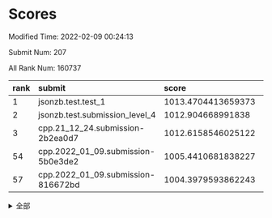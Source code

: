 # Scores

Modified Time: 2022-02-09 00:24:13

Submit Num: 207

All Rank Num: 160737

| rank |               submit               |       score        |       sigma        | pk_num |
| :--- | :--------------------------------- | :----------------- | :----------------- | :----- |
| 1    | jsonzb.test.test_1                 | 1013.4704413659373 | 0.8492395947612787 | 3111   |
| 2    | jsonzb.test.submission_level_4     | 1012.904668991838  | 0.8101959650853241 | 3109   |
| 3    | cpp.21_12_24.submission-2b2ea0d7   | 1012.6158546025122 | 0.8160431774532869 | 3104   |
| 54   | cpp.2022_01_09.submission-5b0e3de2 | 1005.4410681838227 | 0.724129110128397  | 3105   |
| 57   | cpp.2022_01_09.submission-816672bd | 1004.3979593862243 | 0.7303801943395526 | 3108   |


<details>
<summary>全部</summary>

| rank |                 submit                 |       score        |       sigma        | pk_num |
| :--- | :------------------------------------- | :----------------- | :----------------- | :----- |
| 1    | jsonzb.test.test_1                     | 1013.4704413659373 | 0.8492395947612787 | 3111   |
| 2    | jsonzb.test.submission_level_4         | 1012.904668991838  | 0.8101959650853241 | 3109   |
| 3    | cpp.21_12_24.submission-2b2ea0d7       | 1012.6158546025122 | 0.8160431774532869 | 3104   |
| 4    | gobigger.level_3.submission_level_3_18 | 1011.8758503323141 | 0.7790359567014448 | 3106   |
| 5    | gobigger.level_3.submission_level_3_43 | 1011.315723817767  | 0.7818517072390316 | 3105   |
| 6    | gobigger.level_3.submission_level_3_5  | 1011.1399078910306 | 0.7649638122449108 | 3111   |
| 7    | gobigger.level_3.submission_level_3_11 | 1011.1378255200766 | 0.7818232934674456 | 3109   |
| 8    | gobigger.level_3.submission_level_3_44 | 1011.0680585430018 | 0.7672508273944714 | 3110   |
| 9    | gobigger.level_3.submission_level_3_30 | 1010.94912149935   | 0.7637959427439072 | 3111   |
| 10   | gobigger.level_3.submission_level_3_13 | 1010.9042587158783 | 0.7803149368556549 | 3109   |
| 11   | gobigger.level_3.submission_level_3_6  | 1010.7807679681619 | 0.7996808698020605 | 3108   |
| 12   | gobigger.level_3.submission_level_3_48 | 1010.7804539596277 | 0.771324363103782  | 3108   |
| 13   | gobigger.level_3.submission_level_3_25 | 1010.7399267055388 | 0.7635905152273221 | 3106   |
| 14   | gobigger.level_3.submission_level_3_16 | 1010.7288464418228 | 0.7373662868525611 | 3105   |
| 15   | gobigger.level_3.submission_level_3_19 | 1010.7226932309815 | 0.7646111053211369 | 3106   |
| 16   | gobigger.level_3.submission_level_3_38 | 1010.519254310147  | 0.782777021507331  | 3107   |
| 17   | gobigger.level_3.submission_level_3_15 | 1010.4621355117687 | 0.7693707455360933 | 3106   |
| 18   | gobigger.level_3.submission_level_3_22 | 1010.4274513651259 | 0.7839781554106338 | 3104   |
| 19   | gobigger.level_3.submission_level_3_40 | 1010.3769976329868 | 0.7432156563730693 | 3103   |
| 20   | gobigger.level_3.submission_level_3_24 | 1010.3628073653886 | 0.7604846894043461 | 3099   |
| 21   | gobigger.level_3.submission_level_3_31 | 1010.2435909600915 | 0.766122060522546  | 3105   |
| 22   | gobigger.level_3.submission_level_3_32 | 1010.2288646165115 | 0.7694598252934494 | 3107   |
| 23   | gobigger.level_3.submission_level_3_14 | 1010.2271987100431 | 0.7765372847173259 | 3103   |
| 24   | gobigger.level_3.submission_level_3_35 | 1010.2238682416549 | 0.7529099869913141 | 3102   |
| 25   | gobigger.level_3.submission_level_3_33 | 1010.2095602003833 | 0.7711880669464332 | 3105   |
| 26   | gobigger.level_3.submission_level_3_27 | 1010.1949535312469 | 0.75381375401503   | 3107   |
| 27   | gobigger.level_3.submission_level_3_0  | 1010.0358139358633 | 0.7659358722792273 | 3105   |
| 28   | gobigger.level_3.submission_level_3_28 | 1009.9945784965587 | 0.7869231829035142 | 3109   |
| 29   | gobigger.level_3.submission_level_3_20 | 1009.951414547473  | 0.747474256802879  | 3104   |
| 30   | gobigger.level_3.submission_level_3_10 | 1009.8964157170927 | 0.7500988940708041 | 3109   |
| 31   | gobigger.level_3.submission_level_3_42 | 1009.8784502145324 | 0.741921539713761  | 3100   |
| 32   | gobigger.level_3.submission_level_3_2  | 1009.875394027373  | 0.778013928963773  | 3104   |
| 33   | gobigger.level_3.submission_level_3_17 | 1009.8371891200659 | 0.7816285716100293 | 3104   |
| 34   | gobigger.level_3.submission_level_3_26 | 1009.8266645791683 | 0.7699302589473721 | 3107   |
| 35   | gobigger.level_3.submission_level_3_47 | 1009.8225066695522 | 0.7693017820641985 | 3111   |
| 36   | gobigger.level_3.submission_level_3_7  | 1009.7510682890305 | 0.7553440012793458 | 3111   |
| 37   | gobigger.level_3.submission_level_3_46 | 1009.7174601603275 | 0.7635704991851191 | 3108   |
| 38   | gobigger.level_3.submission_level_3_34 | 1009.6225492006874 | 0.7493506242966788 | 3102   |
| 39   | gobigger.level_3.submission_level_3_41 | 1009.5808253034899 | 0.7474911095995129 | 3107   |
| 40   | gobigger.level_3.submission_level_3_9  | 1009.5375374084438 | 0.7603869127691036 | 3109   |
| 41   | gobigger.level_3.submission_level_3_29 | 1009.2633433681206 | 0.7586708118885637 | 3104   |
| 42   | gobigger.level_3.submission_level_3_21 | 1009.2078126364329 | 0.7557471461431369 | 3103   |
| 43   | gobigger.level_3.submission_level_3_4  | 1009.1961336427888 | 0.7625798299119962 | 3104   |
| 44   | gobigger.level_3.submission_level_3_23 | 1009.1867584189879 | 0.7666795500780709 | 3107   |
| 45   | gobigger.level_3.submission_level_3_1  | 1009.1559819417135 | 0.7607409213688403 | 3102   |
| 46   | gobigger.level_3.submission_level_3_39 | 1009.1086956860693 | 0.7488426451169449 | 3108   |
| 47   | gobigger.level_3.submission_level_3_49 | 1009.0561637936302 | 0.7565274799749758 | 3106   |
| 48   | gobigger.level_3.submission_level_3_3  | 1009.0275868170869 | 0.7541364095956556 | 3107   |
| 49   | gobigger.level_3.submission_level_3_36 | 1009.0097909626578 | 0.7684721944669448 | 3103   |
| 50   | gobigger.level_3.submission_level_3_12 | 1008.8955847173028 | 0.755275643479789  | 3104   |
| 51   | gobigger.level_3.submission_level_3_8  | 1008.8242376172237 | 0.7389666995880912 | 3102   |
| 52   | gobigger.level_3.submission_level_3_37 | 1008.8215626126217 | 0.7635881159085537 | 3106   |
| 53   | gobigger.level_3.submission_level_3_45 | 1008.6458498034419 | 0.7413602587599607 | 3099   |
| 54   | cpp.2022_01_09.submission-5b0e3de2     | 1005.4410681838227 | 0.724129110128397  | 3105   |
| 55   | gobigger.level_1.submission_level_1_30 | 1004.5751662656534 | 0.7190981192718321 | 3098   |
| 56   | gobigger.level_1.submission_level_1_5  | 1004.4005622267019 | 0.7143957469920057 | 3102   |
| 57   | cpp.2022_01_09.submission-816672bd     | 1004.3979593862243 | 0.7303801943395526 | 3108   |
| 58   | gobigger.level_1.submission_level_1_34 | 1004.3522856079002 | 0.7131720392721561 | 3106   |
| 59   | gobigger.level_1.submission_level_1_28 | 1004.3061397984482 | 0.7244095017355933 | 3105   |
| 60   | gobigger.level_1.submission_level_1_8  | 1004.2681098393563 | 0.7172152027439505 | 3104   |
| 61   | gobigger.level_1.submission_level_1_24 | 1004.2594537959337 | 0.7131149587542148 | 3103   |
| 62   | gobigger.level_1.submission_level_1_19 | 1004.2374163296852 | 0.7200146443320968 | 3108   |
| 63   | gobigger.level_1.submission_level_1_0  | 1004.1505717917014 | 0.7254495450427016 | 3106   |
| 64   | gobigger.level_1.submission_level_1_23 | 1004.0528607819238 | 0.7274502871006949 | 3104   |
| 65   | gobigger.level_1.submission_level_1_41 | 1004.0056291360435 | 0.7213328337262666 | 3107   |
| 66   | gobigger.level_1.submission_level_1_38 | 1003.980866688466  | 0.7226777729865089 | 3104   |
| 67   | gobigger.level_1.submission_level_1_6  | 1003.9035244960959 | 0.7140913561162263 | 3105   |
| 68   | gobigger.level_1.submission_level_1_11 | 1003.8197210248113 | 0.7218884787387082 | 3100   |
| 69   | gobigger.level_1.submission_level_1_39 | 1003.6755014670265 | 0.7175314221336588 | 3107   |
| 70   | gobigger.level_1.submission_level_1_18 | 1003.6223472491813 | 0.7289019857382087 | 3108   |
| 71   | gobigger.level_1.submission_level_1_7  | 1003.6015176397508 | 0.7223862898464968 | 3109   |
| 72   | gobigger.level_1.submission_level_1_37 | 1003.5598199325945 | 0.7143259104806757 | 3106   |
| 73   | gobigger.level_1.submission_level_1_9  | 1003.4871043422743 | 0.7071559617899918 | 3105   |
| 74   | gobigger.level_1.submission_level_1_4  | 1003.4024343329024 | 0.727471440636708  | 3104   |
| 75   | gobigger.level_1.submission_level_1_26 | 1003.368853488582  | 0.7179643890689584 | 3110   |
| 76   | gobigger.level_1.submission_level_1_31 | 1003.3191117050143 | 0.718747593293512  | 3101   |
| 77   | gobigger.level_1.submission_level_1_35 | 1003.3120749204649 | 0.7199300681379982 | 3105   |
| 78   | gobigger.level_1.submission_level_1_42 | 1003.2460801314684 | 0.7035690341663947 | 3103   |
| 79   | gobigger.level_1.submission_level_1_25 | 1003.1891121586099 | 0.7143374209754612 | 3109   |
| 80   | gobigger.level_1.submission_level_1_22 | 1003.176907350887  | 0.7158273756253496 | 3107   |
| 81   | gobigger.level_1.submission_level_1_49 | 1003.1709059832224 | 0.7228203730971599 | 3110   |
| 82   | gobigger.level_1.submission_level_1_43 | 1003.1561445325524 | 0.7152564384741402 | 3106   |
| 83   | gobigger.level_1.submission_level_1_36 | 1003.1484248460906 | 0.721890010853558  | 3103   |
| 84   | gobigger.level_1.submission_level_1_45 | 1003.1429270295934 | 0.7182707202028693 | 3102   |
| 85   | gobigger.level_1.submission_level_1_17 | 1003.0704159178412 | 0.7324316197780353 | 3103   |
| 86   | gobigger.level_1.submission_level_1_33 | 1003.0644288877936 | 0.7034662059972705 | 3111   |
| 87   | gobigger.level_1.submission_level_1_32 | 1003.0375699698171 | 0.7201380240449934 | 3108   |
| 88   | gobigger.level_1.submission_level_1_1  | 1002.9740507574932 | 0.724940571970596  | 3107   |
| 89   | gobigger.level_1.submission_level_1_46 | 1002.9416748171861 | 0.7148062714895104 | 3109   |
| 90   | gobigger.level_1.submission_level_1_40 | 1002.9284703023785 | 0.7263628795789554 | 3110   |
| 91   | gobigger.level_1.submission_level_1_10 | 1002.884976539328  | 0.7300677998309678 | 3108   |
| 92   | gobigger.level_1.submission_level_1_13 | 1002.8163543161269 | 0.7173736274372644 | 3109   |
| 93   | gobigger.level_1.submission_level_1_29 | 1002.8112595502608 | 0.7151321858509903 | 3102   |
| 94   | gobigger.level_1.submission_level_1_16 | 1002.7888800167286 | 0.7176812601195668 | 3112   |
| 95   | gobigger.level_1.submission_level_1_48 | 1002.7263877408126 | 0.7035857839342697 | 3107   |
| 96   | gobigger.level_1.submission_level_1_14 | 1002.5858479158782 | 0.7094522734792188 | 3111   |
| 97   | gobigger.level_1.submission_level_1_21 | 1002.5445945341512 | 0.7149217823381931 | 3106   |
| 98   | gobigger.level_1.submission_level_1_12 | 1002.5097032686474 | 0.7201841637491634 | 3103   |
| 99   | gobigger.level_1.submission_level_1_44 | 1002.4768238815058 | 0.717393667422205  | 3107   |
| 100  | gobigger.level_1.submission_level_1_3  | 1002.3859990097318 | 0.7150630910683068 | 3106   |
| 101  | gobigger.level_1.submission_level_1_47 | 1002.2822636528648 | 0.7186159948539754 | 3111   |
| 102  | gobigger.level_1.submission_level_1_15 | 1002.2630456065401 | 0.7038221077412892 | 3107   |
| 103  | gobigger.level_1.submission_level_1_2  | 1002.2449433924407 | 0.7086650626020127 | 3106   |
| 104  | gobigger.level_1.submission_level_1_27 | 1002.0921218153956 | 0.7044377648417873 | 3104   |
| 105  | gobigger.level_1.submission_level_1_20 | 1001.8436096950039 | 0.7100707318999627 | 3106   |
| 106  | gobigger.random.submission_random_43   | 997.798310871776   | 0.7195382320720665 | 3107   |
| 107  | gobigger.random.submission_random_48   | 997.5388838766609  | 0.7103601373681578 | 3109   |
| 108  | gobigger.random.submission_random_23   | 997.4376642151823  | 0.7080821346974049 | 3102   |
| 109  | gobigger.random.submission_random_0    | 997.2702065150573  | 0.7051587835085261 | 3105   |
| 110  | gobigger.random.submission_random_29   | 997.0238070174274  | 0.7091003344626865 | 3103   |
| 111  | gobigger.random.submission_random_14   | 996.9693505103251  | 0.6977716003525422 | 3106   |
| 112  | gobigger.random.submission_random_10   | 996.8931549659093  | 0.7132138090921956 | 3100   |
| 113  | gobigger.random.submission_random_35   | 996.8692966134265  | 0.7103363528498063 | 3104   |
| 114  | gobigger.random.submission_random_39   | 996.8412771279068  | 0.713099804464007  | 3104   |
| 115  | gobigger.random.submission_random_19   | 996.8025751067739  | 0.7057279307749775 | 3108   |
| 116  | gobigger.random.submission_random_44   | 996.7688163876022  | 0.6947915235088733 | 3111   |
| 117  | gobigger.random.submission_random_36   | 996.5859206472261  | 0.7262464383003352 | 3106   |
| 118  | gobigger.random.submission_random_45   | 996.5037560890404  | 0.7125716166859518 | 3103   |
| 119  | gobigger.random.submission_random_27   | 996.4646265026322  | 0.7086987777859675 | 3109   |
| 120  | gobigger.random.submission_random_11   | 996.3757768297876  | 0.7257374542406377 | 3108   |
| 121  | gobigger.random.submission_random_2    | 996.2153510207655  | 0.7205734844636525 | 3110   |
| 122  | gobigger.random.submission_random_31   | 996.084552885376   | 0.7041789305457429 | 3106   |
| 123  | gobigger.random.submission_random_38   | 996.0723948106656  | 0.718278092136796  | 3104   |
| 124  | gobigger.random.submission_random_21   | 995.9724300855588  | 0.6970773293778243 | 3101   |
| 125  | gobigger.random.submission_random_47   | 995.930049307152   | 0.7085143707390658 | 3106   |
| 126  | gobigger.random.submission_random_15   | 995.777324226893   | 0.7118339784301525 | 3107   |
| 127  | gobigger.random.submission_random_46   | 995.7769534617597  | 0.7093983549505186 | 3106   |
| 128  | gobigger.random.submission_random_16   | 995.7275307985185  | 0.7084418537969984 | 3109   |
| 129  | gobigger.random.submission_random_26   | 995.7200654611115  | 0.7015898700807957 | 3106   |
| 130  | gobigger.random.submission_random_49   | 995.6836009876038  | 0.7090309207447792 | 3109   |
| 131  | gobigger.random.submission_random_4    | 995.6575420617553  | 0.7172890401089208 | 3108   |
| 132  | gobigger.random.submission_random_37   | 995.6225641157822  | 0.7112889810438632 | 3105   |
| 133  | gobigger.random.submission_random_22   | 995.6195395447153  | 0.7073789435867995 | 3108   |
| 134  | gobigger.random.submission_random_12   | 995.6116991324755  | 0.7083073974064341 | 3110   |
| 135  | gobigger.random.submission_random_24   | 995.560721790534   | 0.7219662352196614 | 3109   |
| 136  | gobigger.random.submission_random_30   | 995.529279674618   | 0.7001112243314049 | 3108   |
| 137  | gobigger.random.submission_random_33   | 995.4866901688405  | 0.7076563768066324 | 3105   |
| 138  | gobigger.random.submission_random_9    | 995.3993134969693  | 0.7073381459296445 | 3104   |
| 139  | gobigger.random.submission_random_17   | 995.3639215076223  | 0.7210856514861367 | 3109   |
| 140  | gobigger.random.submission_random_25   | 995.2577145871214  | 0.7103818322445574 | 3100   |
| 141  | gobigger.random.submission_random_8    | 995.238321417921   | 0.7238317312356424 | 3107   |
| 142  | gobigger.random.submission_random_41   | 995.2354597232658  | 0.7040206550358938 | 3103   |
| 143  | gobigger.random.submission_random_28   | 995.2333935690947  | 0.7107444151470014 | 3104   |
| 144  | gobigger.random.submission_random_6    | 995.2126854046517  | 0.7154038826310072 | 3112   |
| 145  | gobigger.random.submission_random_3    | 995.1229867229152  | 0.7020889782166136 | 3105   |
| 146  | gobigger.random.submission_random_40   | 995.0956790505837  | 0.7168279968862004 | 3105   |
| 147  | gobigger.random.submission_random_13   | 994.9888323840289  | 0.7126060856173475 | 3106   |
| 148  | gobigger.random.submission_random_34   | 994.8589450873912  | 0.7259806100503222 | 3105   |
| 149  | gobigger.random.submission_random_5    | 994.8415665409948  | 0.7172972049242785 | 3106   |
| 150  | gobigger.random.submission_random_7    | 994.8176706463003  | 0.723417161795823  | 3108   |
| 151  | gobigger.random.submission_random_20   | 994.5532755946393  | 0.7142991390259477 | 3105   |
| 152  | gobigger.random.submission_random_42   | 994.5464258716789  | 0.7188897582077143 | 3103   |
| 153  | gobigger.random.submission_random_32   | 994.5023972825572  | 0.7074401831871839 | 3108   |
| 154  | gobigger.level_2.submission_level_2_12 | 994.21996815136    | 0.7493535080269891 | 3102   |
| 155  | gobigger.random.submission_random_18   | 994.2140814315946  | 0.7137490808356939 | 3109   |
| 156  | gobigger.random.submission_random_1    | 994.1129190227796  | 0.7103501552983813 | 3108   |
| 157  | gobigger.level_2.submission_level_2_17 | 994.0790188086278  | 0.7326506340747643 | 3110   |
| 158  | gobigger.level_2.submission_level_2_37 | 993.7782039893563  | 0.7352464333357654 | 3108   |
| 159  | gobigger.level_2.submission_level_2_26 | 993.4513989587424  | 0.7307806974179476 | 3104   |
| 160  | gobigger.level_2.submission_level_2_29 | 993.2509423967105  | 0.758269100700147  | 3105   |
| 161  | gobigger.level_2.submission_level_2_20 | 993.1776056582329  | 0.7357108563953093 | 3103   |
| 162  | gobigger.level_2.submission_level_2_40 | 993.1531179387831  | 0.7313951566416445 | 3107   |
| 163  | gobigger.level_2.submission_level_2_10 | 993.1396073043658  | 0.7395387702194799 | 3111   |
| 164  | gobigger.level_2.submission_level_2_8  | 992.9896965714098  | 0.728256962014487  | 3111   |
| 165  | gobigger.level_2.submission_level_2_14 | 992.9695590926967  | 0.7306517650544896 | 3109   |
| 166  | gobigger.level_2.submission_level_2_45 | 992.9544131890034  | 0.7526043010376491 | 3108   |
| 167  | gobigger.level_2.submission_level_2_42 | 992.9131950507202  | 0.7453921704491535 | 3103   |
| 168  | gobigger.level_2.submission_level_2_4  | 992.7428327112076  | 0.7456598827083095 | 3107   |
| 169  | gobigger.level_2.submission_level_2_31 | 992.691048354337   | 0.7548210427505048 | 3109   |
| 170  | gobigger.level_2.submission_level_2_24 | 992.6857786304697  | 0.7248202035338456 | 3108   |
| 171  | gobigger.level_2.submission_level_2_0  | 992.6743851119917  | 0.7317237324141901 | 3108   |
| 172  | gobigger.level_2.submission_level_2_49 | 992.5789098802672  | 0.7328174337135234 | 3100   |
| 173  | gobigger.level_2.submission_level_2_25 | 992.4963984510704  | 0.7345467963898691 | 3107   |
| 174  | gobigger.level_2.submission_level_2_19 | 992.4906317642879  | 0.7411855689427267 | 3107   |
| 175  | gobigger.level_2.submission_level_2_6  | 992.4594630595493  | 0.7276614592608813 | 3106   |
| 176  | gobigger.level_2.submission_level_2_27 | 992.4170911176537  | 0.7524927894344777 | 3103   |
| 177  | gobigger.level_2.submission_level_2_46 | 992.2679960383997  | 0.740433335625839  | 3101   |
| 178  | gobigger.level_2.submission_level_2_33 | 992.2531373709578  | 0.7367857623556113 | 3101   |
| 179  | gobigger.level_2.submission_level_2_13 | 992.1535119735903  | 0.7392405594181443 | 3108   |
| 180  | gobigger.level_2.submission_level_2_30 | 992.1468429599879  | 0.7432068004924056 | 3102   |
| 181  | gobigger.level_2.submission_level_2_36 | 992.0928846867118  | 0.7347918166736613 | 3106   |
| 182  | gobigger.level_2.submission_level_2_32 | 992.0600262386681  | 0.7376926860878148 | 3110   |
| 183  | gobigger.level_2.submission_level_2_5  | 992.0484393237161  | 0.741724698509967  | 3107   |
| 184  | gobigger.level_2.submission_level_2_35 | 992.0325610341857  | 0.7463567715752519 | 3108   |
| 185  | gobigger.level_2.submission_level_2_22 | 991.942912249691   | 0.7624067610650825 | 3105   |
| 186  | gobigger.level_2.submission_level_2_11 | 991.8717238006565  | 0.7543713248341392 | 3101   |
| 187  | gobigger.level_2.submission_level_2_1  | 991.7543133098096  | 0.7546553489909101 | 3111   |
| 188  | gobigger.level_2.submission_level_2_23 | 991.682766851504   | 0.7484366165278701 | 3108   |
| 189  | gobigger.level_2.submission_level_2_48 | 991.641371534614   | 0.742339578029366  | 3106   |
| 190  | gobigger.level_2.submission_level_2_7  | 991.6068412473383  | 0.7388249341107938 | 3107   |
| 191  | gobigger.level_2.submission_level_2_9  | 991.583109906868   | 0.7489029143949194 | 3102   |
| 192  | gobigger.level_2.submission_level_2_18 | 991.4078306405029  | 0.7565940264370368 | 3112   |
| 193  | gobigger.level_2.submission_level_2_21 | 991.2585500288922  | 0.7493028439954909 | 3107   |
| 194  | gobigger.level_2.submission_level_2_34 | 991.2552843334809  | 0.7411036374419214 | 3104   |
| 195  | gobigger.level_2.submission_level_2_47 | 991.137736645922   | 0.7665450267177134 | 3108   |
| 196  | gobigger.level_2.submission_level_2_38 | 991.0408099689708  | 0.7492960811813956 | 3107   |
| 197  | gobigger.level_2.submission_level_2_16 | 990.9789869025446  | 0.7293590875933089 | 3107   |
| 198  | gobigger.level_2.submission_level_2_44 | 990.9511925063048  | 0.7827878366435812 | 3102   |
| 199  | gobigger.level_2.submission_level_2_28 | 990.8066696267249  | 0.7362958552340805 | 3107   |
| 200  | gobigger.level_2.submission_level_2_39 | 990.7969199546733  | 0.7492954668835459 | 3102   |
| 201  | gobigger.level_2.submission_level_2_3  | 990.7865334293112  | 0.7497682014067963 | 3105   |
| 202  | gobigger.level_2.submission_level_2_43 | 990.6206712415085  | 0.7717586613654225 | 3109   |
| 203  | gobigger.level_2.submission_level_2_41 | 990.5276290681736  | 0.7784684292133042 | 3106   |
| 204  | gobigger.level_2.submission_level_2_2  | 989.7674935961978  | 0.7620705664643017 | 3107   |
| 205  | gobigger.level_2.submission_level_2_15 | 989.7197725775084  | 0.7642923194930796 | 3105   |
| 206  | gobigger.none.submission_none_0        | 977.9272304626732  | 1.3540269707274204 | 3107   |
| 207  | gobigger.none.submission_none_1        | 975.1232594974211  | 1.5425501933161583 | 3104   |

</details>